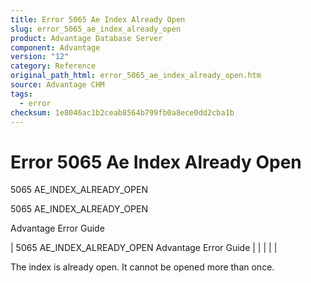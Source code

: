 ```yaml
---
title: Error 5065 Ae Index Already Open
slug: error_5065_ae_index_already_open
product: Advantage Database Server
component: Advantage
version: "12"
category: Reference
original_path_html: error_5065_ae_index_already_open.htm
source: Advantage CHM
tags:
  - error
checksum: 1e8046ac1b2ceab8564b799fb0a8ece0dd2cba1b
---
```


# Error 5065 Ae Index Already Open

5065 AE\_INDEX\_ALREADY\_OPEN

5065 AE\_INDEX\_ALREADY\_OPEN

Advantage Error Guide

| 5065 AE\_INDEX\_ALREADY\_OPEN  Advantage Error Guide |  |  |  |  |

The index is already open. It cannot be opened more than once.

